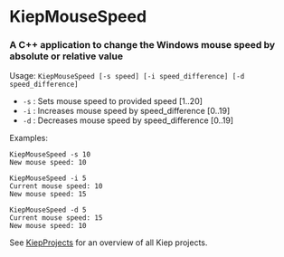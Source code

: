# KiepMouseSpeed
### A C++ application to change the Windows mouse speed by absolute or relative value

Usage: `KiepMouseSpeed [-s speed] [-i speed_difference] [-d speed_difference]`
 - `-s` : Sets mouse speed to provided speed [1..20]
 - `-i` : Increases mouse speed by speed_difference [0..19]
 - `-d` : Decreases mouse speed by speed_difference [0..19]

Examples:
```
KiepMouseSpeed -s 10
New mouse speed: 10
 
KiepMouseSpeed -i 5
Current mouse speed: 10
New mouse speed: 15
 
KiepMouseSpeed -d 5
Current mouse speed: 15
New mouse speed: 10
```

See [KiepProjects](https://github.com/Joozt/KiepProjects) for an overview of all Kiep projects.
